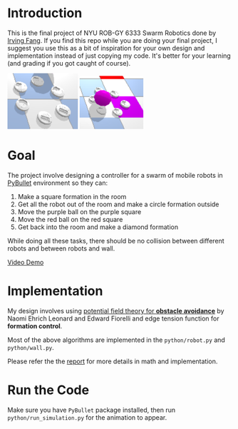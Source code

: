 # Introduction
This is the final project of NYU ROB-GY 6333 Swarm Robotics done by [Irving Fang](https://irvingf7.github.io/). If you find this repo while you are doing your final project, I suggest you use this as a bit of inspiration for your own design and implementation instead of just copying my code. It's better for your learning (and grading if you got caught of course).


![](pics/circle.png) ![](pics/push_purple.png)

# Goal
The project involve designing a controller for a swarm of mobile robots in [PyBullet](https://pybullet.org/wordpress/) environment so they can:
1. Make a square formation in the room
2. Get all the robot out of the room and make a circle formation outside
3. Move the purple ball on the purple square
4. Move the red ball on the red square
5. Get back into the room and make a diamond formation

While doing all these tasks, there should be no collision between different robots and between robots and wall.

[Video Demo](https://drive.google.com/drive/folders/1m32RRFqdAcRXkb7oRwXD429tJHWYJiEU?usp=sharing)

# Implementation
My design involves using [potential field theory for **obstacle avoidance**](https://ieeexplore.ieee.org/stamp/stamp.jsp?tp=&arnumber=980728) by Naomi Ehrich Leonard and Edward Fiorelli and edge tension function for **formation control**. 

Most of the above algorithms are implemented in the `python/robot.py` and `python/wall.py`.

Please refer the the [report](https://github.com/IrvingF7/potential_field_swarm/blob/main/Final_Project_Report.pdf) for more details in math and implementation.

# Run the Code
Make sure you have `PyBullet` package installed, then run `python/run_simulation.py` for the animation to appear.